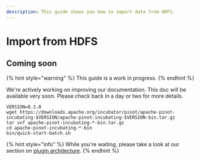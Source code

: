 ```yaml
---
description: This guide shows you how to import data from HDFS.
---
```


# Import from HDFS

## Coming soon

{% hint style="warning" %}
This guide is a work in progress.
{% endhint %}

We're actively working on improving our documentation. This doc will be available very soon. Please check back in a day or two for more details.

```
VERSION=0.3.0
wget https://downloads.apache.org/incubator/pinot/apache-pinot-incubating-$VERSION/apache-pinot-incubating-$VERSION-bin.tar.gz
tar vxf apache-pinot-incubating-*-bin.tar.gz
cd apache-pinot-incubating-*-bin
bin/quick-start-batch.sh
```

{% hint style="info" %}
While you're waiting, please take a look at our section on [plugin architecture](../../../plugins/plugin-architecture.md).
{% endhint %}



